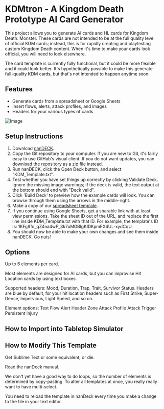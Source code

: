 # KDMtron - A Kingdom Death Prototype AI Card Generator

This project allows you to generate AI cards and HL cards for Kingdom Death: Monster. 
These cards are not intended to be at the full quality level of official KDM cards; instead, this is for rapidly 
creating and playtesting custom Kingdom Death content. When it's time to make your cards look official, you will
need to look elsewhere. 

The card template is currently fully functional, but it could be more flexible and it could look better. 
It's hypothetically possible to make this generate full-quality KDM cards, but that's not intended to happen anytime
soon. 

## Features
 * Generate cards from a spreadsheet or Google Sheets
 * Insert flows, alerts, attack profiles, and images
 * Headers for your various types of cards
 
![Image](https://media.discordapp.net/attachments/608857593120555008/628100734784765953/KDM_Template_11.png 
"Example card output")

## Setup Instructions
 1. Download [nanDECK](http://www.nand.it/nandeck/). 
 2. Copy the Git repository to your computer. If you are new to Git, it's fairly easy to use GitHub's visual client.
If you do not want updates, you can download the repository as a zip file instead. 
 3. Run nanDECK, click the Open Deck button, and select "KDM_Template.txt". 
 4. Test whether you have set things up correctly by clicking Validate Deck. Ignore the missing image warnings; if the deck is valid, the text output at the bottom should end with "Deck valid". 
 5. Click 'Build Deck' to preview how the example cards will look. You can browse through them using the arrows in the middle-right. 
 6. Make a copy of our [spreadsheet template](https://docs.google.com/spreadsheets/d/1KFg9fd_qZ4na4wP_3k7uMGBlgKIDKpmFX4UL-xydCqU/edit?usp=sharing). 
 7. If you continue using Google Sheets, get a sharable link with at least view permissions. Take the sheet ID out of the URL, and replace the first line inside KDM_Template.txt with that ID. For example, the template's ID is: 1KFg9fd_qZ4na4wP_3k7uMGBlgKIDKpmFX4UL-xydCqU
 8. You should now be able to make your own changes and see them inside nanDECK. Go nuts!

## Options
Up to 6 elements per card. 

Most elements are designed for AI cards, but you can improvise Hit Location cards by using text boxes. 

Supported headers: Mood, Duration, Trap, Trait, Survivor Status. Headers are blue by default, for your hit location
headers such as First Strike, Super-Dense, Impervious, Light Speed, and so on. 

Element options: 
Text
Flow
Alert
Header
Zone
Attack Profile
Attack Trigger
Persistent Injury

## How to Import into Tabletop Simulator

## How to Modify This Template
Get Sublime Text or some equivalent, or die. 

Read the nanDeck manual. 

We don't yet have a good way to do loops, so the number of elements is determined by copy-pasting. To alter all templates
at once, you really really want to have multi-select. 

You need to reload the template in nanDeck every time you make a change to the file in your text editor. 

